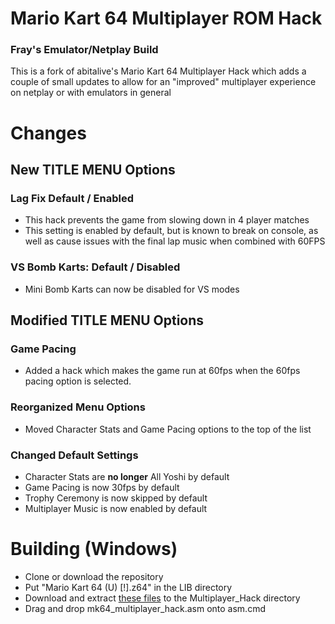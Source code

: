 # Mario Kart 64 Multiplayer ROM Hack
### Fray's Emulator/Netplay Build
This is a fork of abitalive's Mario Kart 64 Multiplayer Hack which adds a couple of small updates to allow for an "improved" multiplayer experience on netplay or with emulators in general

# Changes
## New TITLE MENU Options
### Lag Fix Default / Enabled
- This hack prevents the game from slowing down in 4 player matches
- This setting is enabled by default, but is known to break on console, as well as cause issues with the final lap music when combined with 60FPS

### VS Bomb Karts: Default / Disabled
- Mini Bomb Karts can now be disabled for VS modes

## Modified TITLE MENU Options
### Game Pacing
- Added a hack which makes the game run at 60fps when the 60fps pacing option is selected.

### Reorganized Menu Options
- Moved Character Stats and Game Pacing options to the top of the list

### Changed Default Settings
- Character Stats are **no longer** All Yoshi by default
- Game Pacing is now 30fps by default
- Trophy Ceremony is now skipped by default
- Multiplayer Music is now enabled by default

# Building (Windows)
- Clone or download the repository
- Put "Mario Kart 64 (U) [!].z64" in the LIB directory
- Download and extract [these files](https://drive.google.com/file/d/0B1g_ALmgbOzxSDdWVVA4TXdwWlk/view?usp=sharing) to the Multiplayer_Hack directory
- Drag and drop mk64_multiplayer_hack.asm onto asm.cmd